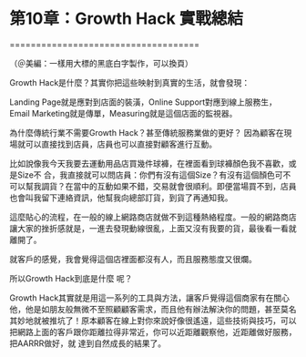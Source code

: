 # 第10章：Growth Hack 實戰總結
====================================

（＠美編：一樣用大標的黑底白字製作，可以換頁）



Growth Hack是什麼？其實你把這些映射到真實的生活，就會發現：

Landing Page就是應對到店面的裝潢，Online Support對應到線上服務生，Email
Marketing就是傳單，Measuring就是這個店面的監視器。

為什麼傳統行業不需要Growth Hack？甚至傳統服務業做的更好？
因為顧客在現場就可以直接找到店員，店員也可以直接對顧客進行互動。

比如說像我今天我要去運動用品店買幾件球褲，在裡面看到球褲顏色我不喜歡，或是Size不
合，我直接就可以問店員：你們有沒有這個Size？有沒有這個顏色可不可以幫我調貨？在當中的互動如果不錯，交易就會很順利。即便當場買不到，店員也會叫我留下連絡資訊，他幫我向總部訂貨，到貨了再通知我。

這麼貼心的流程，在一般的線上網路商店就做不到這種熱絡程度。一般的網路商店讓大家的挫折感就是，一進去發現動線很亂，上面又沒有我要的貨，最後看一看就離開了。

就客戶的感覺，我會覺得這個店裡面都沒有人，而且服務態度又很爛。

所以Growth Hack到底是什麼 呢？

Growth
Hack其實就是用這一系列的工具與方法，讓客戶覺得這個商家有在關心他，他是如朋友般無微不至照顧顧客需求，而且他有辦法解決你的問題，甚至莫名其妙地就被推坑了！原本顧客在線上對你來說好像很遙遠，這些技術與技巧，可以把網路上面的客戶跟你距離拉得非常近，你可以近距離觀察他，近距離做好服務，把AARRR做好，就
達到自然成長的結果了。
